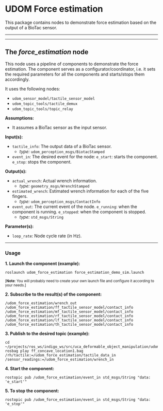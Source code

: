 # UDOM Force estimation
This package contains nodes to demonstrate force estimation based on the output of
a BioTac sensor.
___
___
## The *force_estimation* node
This node uses a pipeline of components to demonstrate the force estimation.
The component serves as a configurator/coordinator, i.e. it sets the required
parameters for all the components and starts/stops them accordingly.

It uses the following nodes:
  * `udom_sensor_model/tactile_sensor_model`
  * `udom_topic_tools/tactile_demux`
  * `udom_topic_tools/topic_relay`

**Assumptions:**
  * It assumes a BioTac sensor as the input sensor.

**Input(s):**
  * `tactile_info`: The output data of a BioTac sensor.
    - *type:* `udom_perception_msgs/BiotacStamped`
  * `event_in`: The desired event for the node:
      `e_start`: starts the component.
      `e_stop`: stops the component.

**Output(s):**
  * `actual_wrench`: Actual wrench information.
    - *type:* `geometry_msgs/WrenchStamped`
  * `estimated_wrench`: Estimated wrench information for each of the five fingers.
    - *type:* `udom_perception_msgs/ContactInfo`
  * `event_out`: The current event of the node.
      `e_running`: when the component is running.
      `e_stopped`: when the component is stopped.
    - *type:* `std_msgs/String`

**Parameter(s):**
  * `loop_rate`: Node cycle rate (in Hz).
---
### Usage
**1. Launch the component (example):**

```
roslaunch udom_force_estimation force_estimation_demo_sim.launch
```

<sub>[**Note**: You will probably need to create your own launch file and configure it according to your needs.]</sub>

**2. Subscribe to the result(s) of the component:**

```
/udom_force_estimation/wrench_out
/udom_force_estimation/ff_tactile_sensor_model/contact_info
/udom_force_estimation/mf_tactile_sensor_model/contact_info
/udom_force_estimation/rf_tactile_sensor_model/contact_info
/udom_force_estimation/lf_tactile_sensor_model/contact_info
/udom_force_estimation/th_tactile_sensor_model/contact_info
```

**3. Publish to the desired topic (example):**

```
cd ~/projects/ros_ws/indigo_ws/src/uca_deformable_object_manipulation/udom_demo/udom_force_estimation/data
rosbag play ff_concave_location1.bag /rh/tactile:=/udom_force_estimation/tactile_data_in /sensor_readings:=/udom_force_estimation/wrench_in
```

**4. Start the component:**

```
rostopic pub /udom_force_estimation/event_in std_msgs/String "data: 'e_start'"
```

**5. To stop the component:**

```
rostopic pub /udom_force_estimation/event_in std_msgs/String "data: 'e_stop'"
```
